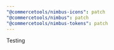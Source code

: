 ```yaml
---
"@commercetools/nimbus-icons": patch
"@commercetools/nimbus": patch
"@commercetools/nimbus-tokens": patch
---
```


Testing
